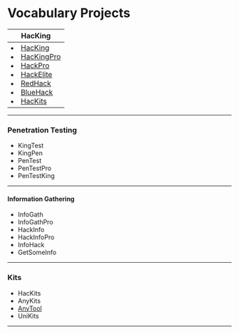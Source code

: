 # Vocabulary Projects


|HacKing|
|---|
|  <li>[HacKing]() <br><li> [HacKingPro]() []() <br><li> [HackPro]() <br><li> [HackElite]() <br><li> [RedHack]() <br><li> [BlueHack]() <br><li> [HacKits]()| 

---

### Penetration Testing
- KingTest
- KingPen
- PenTest
- PenTestPro
- PenTestKing

---

#### Information Gathering
- InfoGath
- InfoGathPro
- HackInfo
- HackInfoPro
- InfoHack
- GetSomeInfo

---

### Kits
- HacKits 
- AnyKits 
- [AnyTool](https://github.com/Anlominus/HacKing/tree/main/AnyTool)
- UniKits

---
